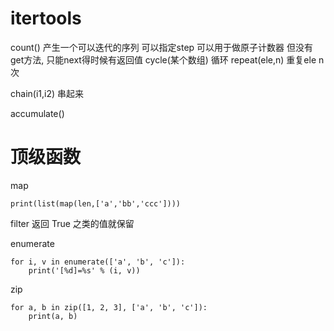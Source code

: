 # itertools #

count() 产生一个可以迭代的序列 可以指定step 可以用于做原子计数器 但没有get方法, 只能next得时候有返回值
cycle(某个数组) 循环
repeat(ele,n) 重复ele n次

chain(i1,i2) 串起来

accumulate()

# 顶级函数 #
map
```
print(list(map(len,['a','bb','ccc'])))
```

filter 返回 True 之类的值就保留

enumerate
```
for i, v in enumerate(['a', 'b', 'c']):
    print('[%d]=%s' % (i, v))
```

zip
```
for a, b in zip([1, 2, 3], ['a', 'b', 'c']):
    print(a, b)
```
